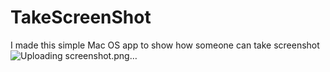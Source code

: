 # TakeScreenShot
I made this simple Mac OS app to show how someone can take screenshot
![Uploading screenshot.png…]()

